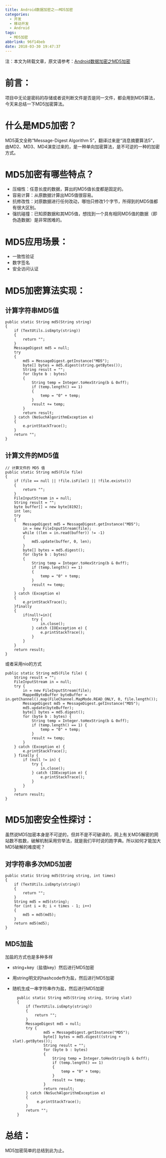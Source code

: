 ```yaml
---
title: Android数据加密之——MD5加密
categories:
  - 开发
  - 移动开发
  - Android
tags:
  - MD5加密
abbrlink: 96f14beb
date: 2018-03-30 19:47:37
---
```

注：本文为转载文章，原文请参考：[Android数据加密之MD5加密][1] 
# 前言：
项目中无论是密码的存储或者说判断文件是否是同一文件，都会用到MD5算法，今天来总结一下MD5加密算法。 

# 什么是MD5加密？
MD5英文全称“Message-Digest Algorithm 5”，翻译过来是“消息摘要算法5”，由MD2、MD3、MD4演变过来的，是一种单向加密算法，是不可逆的一种的加密方式。

<!--more-->

# MD5加密有哪些特点？

- 压缩性：任意长度的数据，算出的MD5值长度都是固定的。
- 容易计算：从原数据计算出MD5值很容易。
- 抗修改性：对原数据进行任何改动，哪怕只修改1个字节，所得到的MD5值都有很大区别。
- 强抗碰撞：已知原数据和其MD5值，想找到一个具有相同MD5值的数据（即伪造数据）是非常困难的。

# MD5应用场景：

- 一致性验证
- 数字签名
- 安全访问认证

# MD5加密算法实现：
## 计算字符串MD5值
  
	public static String md5(String string) 
	{
        if (TextUtils.isEmpty(string)) 
		{
            return "";
        }
        MessageDigest md5 = null;
        try 
		{
            md5 = MessageDigest.getInstance("MD5");
            byte[] bytes = md5.digest(string.getBytes());
            String result = "";
            for (byte b : bytes) 
			{
                String temp = Integer.toHexString(b & 0xff);
                if (temp.length() == 1) 
				{
                    temp = "0" + temp;
                }
                result += temp;
            }
            return result;
        } catch (NoSuchAlgorithmException e) 
		{
            e.printStackTrace();
        }
        return "";
    }
## 计算文件的MD5值

	// 计算文件的 MD5 值
    public static String md5(File file) 
	{
        if (file == null || !file.isFile() || !file.exists()) 
		{
            return "";
        }
        FileInputStream in = null;
        String result = "";
        byte buffer[] = new byte[8192];
        int len;
        try 
		{
            MessageDigest md5 = MessageDigest.getInstance("MD5");
            in = new FileInputStream(file);
            while ((len = in.read(buffer)) != -1) 
			{
                md5.update(buffer, 0, len);
            }
            byte[] bytes = md5.digest();
            for (byte b : bytes) 
			{
                String temp = Integer.toHexString(b & 0xff);
                if (temp.length() == 1) 
				{
                    temp = "0" + temp;
                }
                result += temp;
            }
        } catch (Exception e) 
		{
            e.printStackTrace();
        }finally 
		{
            if(null!=in){
                try {
                    in.close();
                } catch (IOException e) {
                    e.printStackTrace();
                }
            }
        }
        return result;
    }

 或者采用nio的方式

	public static String md5(File file) {
        String result = "";
        FileInputStream in = null;
        try {
            in = new FileInputStream(file);
            MappedByteBuffer byteBuffer = in.getChannel().map(FileChannel.MapMode.READ_ONLY, 0, file.length());
            MessageDigest md5 = MessageDigest.getInstance("MD5");
            md5.update(byteBuffer);
            byte[] bytes = md5.digest();
            for (byte b : bytes) {
                String temp = Integer.toHexString(b & 0xff);
                if (temp.length() == 1) {
                    temp = "0" + temp;
                }
                result += temp;
            }
        } catch (Exception e) {
            e.printStackTrace();
        } finally {
            if (null != in) {
                try {
                    in.close();
                } catch (IOException e) {
                    e.printStackTrace();
                }
            }
        }
        return result;
    }

# MD5加密安全性探讨：
虽然说MD5加密本身是不可逆的，但并不是不可破译的，网上有关MD5解密的网站数不胜数，破解机制采用穷举法，就是我们平时说的跑字典。所以如何才能加大MD5破解的难度呢？
## 对字符串多次MD5加密

	public static String md5(String string, int times) 
	{
        if (TextUtils.isEmpty(string)) 
		{
            return "";
        }
        String md5 = md5(string);
        for (int i = 0; i < times - 1; i++) 
		{
            md5 = md5(md5);
        }
        return md5(md5);
    }
## MD5加盐

加盐的方式也是多种多样

- string+key（盐值key）然后进行MD5加密
- 用string明文的hashcode作为盐，然后进行MD5加密
- 随机生成一串字符串作为盐，然后进行MD5加密


		public static String md5(String string, String slat) 
		{
        	if (TextUtils.isEmpty(string)) 
			{
            	return "";
        	}
        	MessageDigest md5 = null;
        	try {
            		md5 = MessageDigest.getInstance("MD5");
            		byte[] bytes = md5.digest((string + slat).getBytes());
            		String result = "";
            		for (byte b : bytes) 
					{
                		String temp = Integer.toHexString(b & 0xff);
                		if (temp.length() == 1) 
						{
                    		temp = "0" + temp;
                		}
                		result += temp;
            		}
            		return result;
        	} catch (NoSuchAlgorithmException e) 
			{
           		 e.printStackTrace();
        	}
        	return "";
		}

# 总结：
MD5加密简单的总结到此为止。


[1]: http://www.cnblogs.com/whoislcj/p/5885006.html